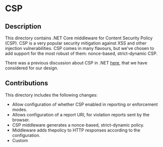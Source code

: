 # CSP

## Description

This directory contains .NET Core middleware for Content Security Policy (CSP). CSP is a very popular security mitigation against XSS and other injection vulnerabilities. CSP comes in many flavours, but we've chosen to add support for the most robust of them: nonce-based, strict-dynamic CSP.

There was a previous discussion about CSP in .NET [here](https://github.com/dotnet/aspnetcore/issues/6001), that we have considered for our design.

## Contributions
This directory includes the following changes:

* Allow configuration of whether CSP enabled in reporting or enforcement modes.
* Allows configuration of a report URI, for violation reports sent by the browser.
* CSP middleware generates a nonce-based, strict-dynamic policy.
* Middleware adds thepolicy to HTTP responses according to the configuration.
* Custom <script> TagHelper to set nonce attribute on script blocks automatically.
* Provides a default implementation of a CSP violation report collection endpoint.
* Example app that uses our CSP middleware and corresponding basic unit tests.

## Usage:

```
// CSP configuration. Must come first because other middleware might skip any following middleware.

	app.UseCsp(policyBuilder =>
policyBuilder.WithCspMode(CspMode.ENFORCING)
	
.WithReportingUri("/csp"));
```
You can find the sample app under `./test/testassets/CspApplication/` directory.

## Authors
* Co-authored-by: Aaron Shim - aaronshim@google.com
* Co-authored-by: Santiago Diaz - salchoman@gmail.com